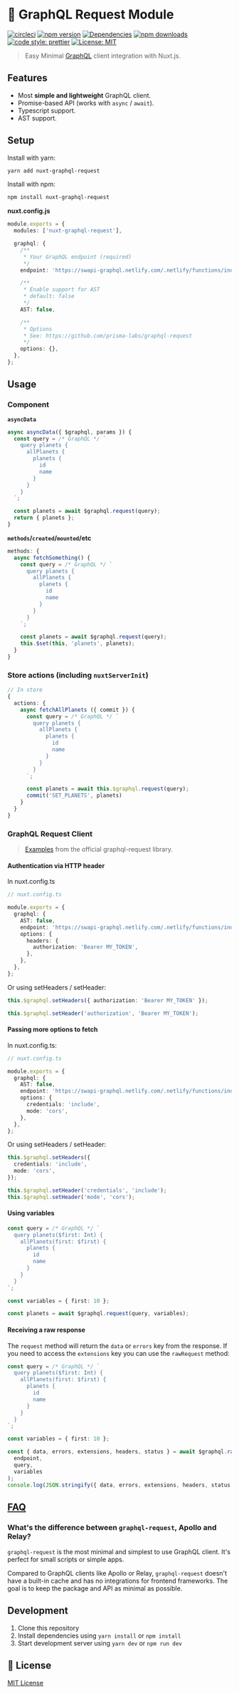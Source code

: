 # 📡 GraphQL Request Module


[![circleci][circleci-src]][circleci-href]
[![npm version][npm-version-src]][npm-version-href]
[![Dependencies][david-dm-src]][david-dm-href]
[![npm downloads][npm-downloads-src]][npm-downloads-href]
[![code style: prettier](https://img.shields.io/badge/code_style-prettier-1a2b34.svg?style=flat-square)](https://prettier.io)
[![License: MIT](https://img.shields.io/badge/License-MIT-black.svg?style=flat-square)](https://opensource.org/licenses/MIT)

> Easy Minimal <a href="https://github.com/prisma-labs/graphql-request">GraphQL</a> client integration with Nuxt.js.

## Features

- Most **simple and lightweight** GraphQL client.
- Promise-based API (works with `async` / `await`).
- Typescript support.
- AST support.

## Setup

Install with yarn:

```bash
yarn add nuxt-graphql-request
```

Install with npm:

```bash
npm install nuxt-graphql-request
```

**nuxt.config.js**

```ts
module.exports = {
  modules: ['nuxt-graphql-request'],

  graphql: {
    /**
     * Your GraphQL endpoint (required)
     */
    endpoint: 'https://swapi-graphql.netlify.com/.netlify/functions/index',

    /**
     * Enable support for AST
     * default: false
     */
    AST: false,

    /**
     * Options
     * See: https://github.com/prisma-labs/graphql-request
     */
    options: {},
  },
};
```

## Usage

### Component

**`asyncData`**

```ts
async asyncData({ $graphql, params }) {
  const query = /* GraphQL */ `
    query planets {
      allPlanets {
        planets {
          id
          name
        }
      }
    }
  `;

  const planets = await $graphql.request(query);
  return { planets };
}
```

**`methods`/`created`/`mounted`/etc**

```ts
methods: {
  async fetchSomething() {
    const query = /* GraphQL */ `
      query planets {
        allPlanets {
          planets {
            id
            name
          }
        }
      }
    `;

    const planets = await $graphql.request(query);
    this.$set(this, 'planets', planets);
  }
}
```

### Store actions (including `nuxtServerInit`)

```ts
// In store
{
  actions: {
    async fetchAllPlanets ({ commit }) {
      const query = /* GraphQL */ `
        query planets {
          allPlanets {
            planets {
              id
              name
            }
          }
        }
      `;

      const planets = await this.$graphql.request(query);
      commit('SET_PLANETS', planets)
    }
  }
}
```

### GraphQL Request Client

> <a href="https://github.com/prisma-labs/graphql-request#examples">Examples</a> from the official graphql-request library.

#### Authentication via HTTP header

In nuxt.config.ts

```ts
// nuxt.config.ts

module.exports = {
  graphql: {
    AST: false,
    endpoint: 'https://swapi-graphql.netlify.com/.netlify/functions/index',
    options: {
      headers: {
        authorization: 'Bearer MY_TOKEN',
      },
    },
  },
};
```

Or using setHeaders / setHeader:

```ts
this.$graphql.setHeaders({ authorization: 'Bearer MY_TOKEN' });

this.$graphql.setHeader('authorization', 'Bearer MY_TOKEN');
```

#### Passing more options to fetch

In nuxt.config.ts:

```ts
// nuxt.config.ts

module.exports = {
  graphql: {
    AST: false,
    endpoint: 'https://swapi-graphql.netlify.com/.netlify/functions/index',
    options: {
      credentials: 'include',
      mode: 'cors',
    },
  },
};
```

Or using setHeaders / setHeader:

```ts
this.$graphql.setHeaders({
  credentials: 'include',
  mode: 'cors',
});

this.$graphql.setHeader('credentials', 'include');
this.$graphql.setHeader('mode', 'cors');
```

#### Using variables

```ts
const query = /* GraphQL */ `
  query planets($first: Int) {
    allPlanets(first: $first) {
      planets {
        id
        name
      }
    }
  }
`;

const variables = { first: 10 };

const planets = await $graphql.request(query, variables);
```

#### Receiving a raw response

The `request` method will return the `data` or `errors` key from the response. If you need to access the `extensions` key you can use the `rawRequest` method:

```ts
const query = /* GraphQL */ `
  query planets($first: Int) {
    allPlanets(first: $first) {
      planets {
        id
        name
      }
    }
  }
`;

const variables = { first: 10 };

const { data, errors, extensions, headers, status } = await $graphql.rawRequest(
  endpoint,
  query,
  variables
);
console.log(JSON.stringify({ data, errors, extensions, headers, status }, undefined, 2));
```

## [FAQ](https://github.com/prisma-labs/graphql-request/blob/master/README.md#faq)

### What's the difference between `graphql-request`, Apollo and Relay?

`graphql-request` is the most minimal and simplest to use GraphQL client. It's perfect for small scripts or simple apps.

Compared to GraphQL clients like Apollo or Relay, `graphql-request` doesn't have a built-in cache and has no integrations for frontend frameworks. The goal is to keep the package and API as minimal as possible.

## Development

1. Clone this repository
2. Install dependencies using `yarn install` or `npm install`
3. Start development server using `yarn dev` or `npm run dev`

## 📑 License

[MIT License](./LICENSE)

<!-- Badges -->

[circleci-src]: https://circleci.com/gh/Gomah/nuxt-graphql-request.svg?style=shield
[circleci-href]: https://circleci.com/gh/Gomah/nuxt-graphql-request
[npm-version-src]: https://img.shields.io/npm/dt/nuxt-graphql-request.svg?style=flat-square
[npm-version-href]: https://npmjs.com/package/nuxt-graphql-request
[npm-downloads-src]: https://img.shields.io/npm/v/nuxt-graphql-request/latest.svg?style=flat-square
[npm-downloads-href]: https://npmjs.com/package/nuxt-graphql-request
[david-dm-src]: https://david-dm.org/gomah/nuxt-graphql-request/status.svg?style=flat-square
[david-dm-href]: https://david-dm.org/gomah/nuxt-graphql-request
